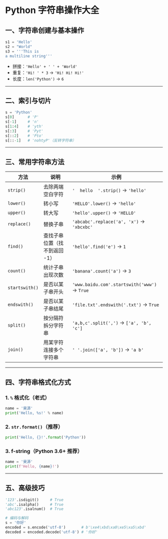 # Python 字符串操作大全

## 一、字符串创建与基本操作

```python
s1 = 'Hello'
s2 = "World"
s3 = '''This is
a multiline string'''
```

- 拼接：`'Hello' + ' ' + 'World'`
- 重复：`'Hi! ' * 3` → `'Hi! Hi! Hi!'`
- 长度：`len('Python')` → `6`

---

## 二、索引与切片

```python
s = 'Python'
s[0]      # 'P'
s[-1]     # 'n'
s[1:4]    # 'yth'
s[:3]     # 'Pyt'
s[::2]    # 'Pto'
s[::-1]   # 'nohtyP'（反转字符串）
```

---

## 三、常用字符串方法

| 方法           | 说明                             | 示例                                 |
|----------------|----------------------------------|--------------------------------------|
| `strip()`      | 去除两端空白字符                 | `'  hello  '.strip()` → `'hello'`    |
| `lower()`      | 转小写                           | `'HELLO'.lower()` → `'hello'`        |
| `upper()`      | 转大写                           | `'hello'.upper()` → `'HELLO'`        |
| `replace()`    | 替换子串                         | `'abcabc'.replace('a', 'x')` → `'xbcxbc'` |
| `find()`       | 查找子串位置（找不到返回 -1）    | `'hello'.find('e')` → `1`            |
| `count()`      | 统计子串出现次数                 | `'banana'.count('a')` → `3`          |
| `startswith()` | 是否以某子串开头                 | `'www.baidu.com'.startswith('www')` → `True` |
| `endswith()`   | 是否以某子串结尾                 | `'file.txt'.endswith('.txt')` → `True` |
| `split()`      | 按分隔符拆分字符串               | `'a,b,c'.split(',')` → `['a', 'b', 'c']` |
| `join()`       | 用某字符连接多个字符串           | `' '.join(['a', 'b'])` → `'a b'`      |

---

## 四、字符串格式化方式

### 1. `%` 格式化（老式）
```python
name = '昊源'
print('Hello, %s!' % name)
```

### 2. `str.format()`（推荐）
```python
print('Hello, {}!'.format('Python'))
```

### 3. f-string（Python 3.6+ 推荐）
```python
name = '昊源'
print(f'Hello, {name}!')
```

---

## 五、高级技巧

```python
'123'.isdigit()     # True
'abc'.isalpha()     # True
'abc123'.isalnum()  # True

# 编码与解码
s = '你好'
encoded = s.encode('utf-8')       # b'\xe4\xbd\xa0\xe5\xa5\xbd'
decoded = encoded.decode('utf-8') # '你好'
```
# 